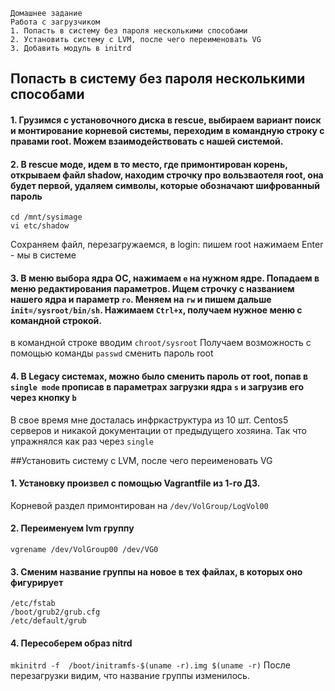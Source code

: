 ```
Домашнее задание
Работа с загрузчиком
1. Попасть в систему без пароля несколькими способами
2. Установить систему с LVM, после чего переименовать VG
3. Добавить модуль в initrd
```

## Попасть в систему без пароля несколькими способами
#### 1. Грузимся с установочного диска в rescue, выбираем вариант поиск и монтирование корневой системы, переходим в командную строку с правами root. Можем взаимодействовать с нашей системой.
#### 2. В rescue моде, идем в то место, где примонтирован корень, открываем файл shadow, находим строчку про вользваотеля root, она будет первой, удаляем символы, которые обозначают шифрованный пароль
```
cd /mnt/sysimage
vi etc/shadow
```
Сохраняем файл, перезагружаемся, в login: пишем root нажимаем Enter - мы в системе

#### 3. В меню выбора ядра ОС, нажимаем `e` на нужном ядре. Попадаем в меню редактирования параметров. Ищем строчку с названием нашего ядра и параметр `ro`. Меняем на `rw` и пишем дальше `init=/sysroot/bin/sh`. Нажимаем `Ctrl+x`, получаем нужное меню  с командной строкой.
в командной строке вводим `chroot/sysroot`
Получаем возможность с помощью команды `passwd` сменить пароль root

#### 4. В Legacy системах, можно было сменить пароль от root, попав в `single mode` прописав в параметрах загрузки ядра `s` и загрузив его через кнопку `b`
В свое время мне досталась инфркаструктура из 10 шт. Centos5 серверов и никакой документации от предыдущего хозяина. Так что упражнялся как раз через `single`


##Установить систему с LVM, после чего переименовать VG
#### 1. Установку произвел с помощью Vagrantfile из 1-го ДЗ.
Корневой раздел примонтирован на `/dev/VolGroup/LogVol00`
#### 2. Переименуем lvm группу
`vgrename /dev/VolGroup00 /dev/VG0`
#### 3. Сменим название группы на новое в тех файлах, в которых оно фигурирует
```
/etc/fstab
/boot/grub2/grub.cfg
/etc/default/grub
```
#### 4. Пересоберем образ nitrd
`mkinitrd -f  /boot/initramfs-$(uname -r).img $(uname -r)`
После перезагрузки видим, что название группы изменилось.

